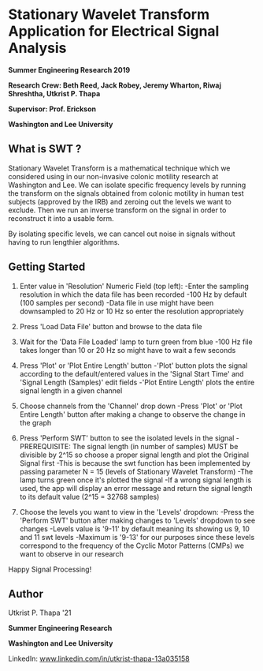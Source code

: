 # Stationary Wavelet Transform Application for Electrical Signal Analysis

**Summer Engineering Research 2019**

**Research Crew: Beth Reed, Jack Robey, Jeremy Wharton, Riwaj Shreshtha, Utkrist P. Thapa**

**Supervisor: Prof. Erickson**

**Washington and Lee University**

## What is SWT ? 
Stationary Wavelet Transform is a mathematical technique which we considered using in our non-invasive colonic motility research at Washington and Lee. We can isolate specific frequency levels by running the transform on the signals obtained from colonic motility in human test subjects (approved by the IRB) and zeroing out the levels we want to exclude. Then we run an inverse transform on the signal in order to reconstruct it into a usable form. 

By isolating specific levels, we can cancel out noise in signals without having to run lengthier algorithms.

## Getting Started
 
1. Enter value in 'Resolution' Numeric Field (top left): 
	-Enter the sampling resolution in which the data file has been recorded
	-100 Hz by default (100 samples per second) 
	-Data file in use might have been downsampled to 20 Hz or 10 Hz so enter the resolution appropriately 

2. Press 'Load Data File' button and browse to the data file 

3. Wait for the 'Data File Loaded' lamp to turn green from blue 
	-100 Hz file takes longer than 10 or 20 Hz so might have to wait a few seconds 

4. Press 'Plot' or 'Plot Entire Length' button
	-'Plot' button plots the signal according to the default/entered values in the 'Signal Start Time' and 'Signal Length (Samples)' edit fields 
	-'Plot Entire Length' plots the entire signal length in a given channel 

5. Choose channels from the 'Channel' drop down
	-Press 'Plot' or 'Plot Entire Length' button after making a change to observe the change in the graph

6. Press 'Perform SWT' button to see the isolated levels in the signal
	-PREREQUISITE: The signal length (in number of samples) MUST be divisible by 2^15 so choose a proper signal length and plot the Original Signal first
	-This is because the swt function has been implemented by passing parameter N = 15 (levels of Stationary Wavelet Transform)
	-The lamp turns green once it's plotted the signal 
	-If a wrong signal length is used, the app will display an error message and return the signal length to its default value (2^15 = 32768 samples)

7. Choose the levels you want to view in the 'Levels' dropdown: 
	-Press the 'Perform SWT' button after making changes to 'Levels' dropdown to see changes 
	-Levels value is '9-11' by default meaning its showing us 9, 10 and 11 swt levels 
	-Maximum is '9-13' for our purposes since these levels correspond to the frequency of the Cyclic Motor Patterns (CMPs) we want to observe in our research

Happy Signal Processing! 

## Author 

Utkrist P. Thapa '21 

**Summer Engineering Research**

**Washington and Lee University**

LinkedIn: www.linkedin.com/in/utkrist-thapa-13a035158


	
